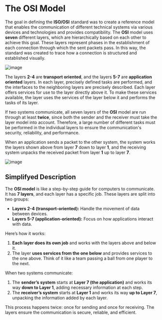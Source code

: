 # The OSI Model

The goal in defining the **ISO/OSI** standard was to create a reference model that enables the communication of different technical systems via various devices and technologies and provides compatibility. The **OSI** model uses **seven** different layers, which are hierarchically based on each other to achieve this goal. These layers represent phases in the establishment of each connection through which the sent packets pass. In this way, the standard was created to trace how a connection is structured and established visually.

![image](https://github.com/user-attachments/assets/7d69710d-9f4e-428e-b962-769636c02578)

The layers **2-4** are **transport oriented**, and the layers **5-7** are **application oriented** layers. In each layer, precisely defined tasks are performed, and the interfaces to the neighboring layers are precisely described. Each layer offers services for use to the layer directly above it. To make these services available, the layer uses the services of the layer below it and performs the tasks of its layer.

If two systems communicate, all seven layers of the **OSI** model are run through at least **twice**, since both the sender and the receiver must take the layer model into account. Therefore, a large number of different tasks must be performed in the individual layers to ensure the communication's security, reliability, and performance.

When an application sends a packet to the other system, the system works the layers shown above from layer **7** down to layer **1**, and the receiving system unpacks the received packet from layer **1** up to layer **7**.

![image](https://github.com/user-attachments/assets/c309b73e-ef42-403a-822b-240e381fd93a)

## Simplifyed Description

The **OSI model** is like a step-by-step guide for computers to communicate. It has **7 layers**, and each layer has a specific job. These layers are split into two groups:

- **Layers 2-4 (transport-oriented):** Handle the movement of data between devices.
- **Layers 5-7 (application-oriented):** Focus on how applications interact with data.

Here’s how it works:

1. **Each layer does its own job** and works with the layers above and below it.
2. The layer **uses services from the one below** and provides services to the one above. Think of it like a team passing a ball from one player to the next.

When two systems communicate:

1. The **sender’s system** starts at **Layer 7 (the application)** and works its way **down to Layer 1**, adding necessary information at each step.
2. The **receiver’s system** starts at **Layer 1** and works its way **up to Layer 7**, unpacking the information added by each layer.

This process happens twice: once for sending and once for receiving. The layers ensure the communication is secure, reliable, and efficient.
